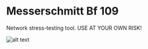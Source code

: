 # Messerschmitt Bf 109
Network stress-testing tool. USE AT YOUR OWN RISK!

![alt text](http://url/to/img.png)
